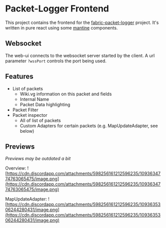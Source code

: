 # Packet-Logger Frontend

This project contains the frontend for the [fabric-packet-logger](https://github.com/aridevelopment-de/fabric-packet-logger) project. It's written in pure react using some [mantine](https://mantine.dev) components.


## Websocket

The web-ui connects to the websocket server started by the client. A url parameter `?wssPort` controls the port being used.

## Features

- List of packets
  - Wiki.vg information on this packet and fields
  - Internal Name
  - Packet Data highlighting
- Packet Filter
- Packet inspector
  - All of list of packets
  - Custom Adapters for certain packets (e.g. MapUpdateAdapter, see below)


## Previews

*Previews may be outdated a bit*  

Overview:
![https://cdn.discordapp.com/attachments/598256161212596235/1093634774763065475/image.png](https://cdn.discordapp.com/attachments/598256161212596235/1093634774763065475/image.png)

MapUpdateAdapter:
![https://cdn.discordapp.com/attachments/598256161212596235/1093635306244280431/image.png](https://cdn.discordapp.com/attachments/598256161212596235/1093635306244280431/image.png)
